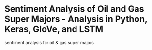 # Sentiment Analysis of Oil and Gas Super Majors - Analysis in Python, Keras, GloVe, and LSTM
sentiment analysis for oil &amp; gas super majors
